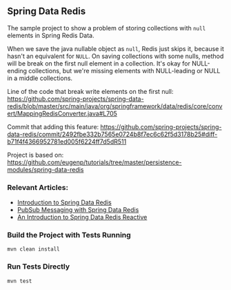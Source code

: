 ## Spring Data Redis

The sample project to show a problem of storing collections with `null` elements in Spring Redis Data.

When we save the java nullable object as `null`, Redis just skips it, because it hasn't an equivalent for `NULL`.
On saving collections with some nulls, method will be break on the first null element in a collection.
It's okay for NULL-ending collections, but we're missing elements with NULL-leading or NULL in a middle collections.

Line of the code that break write elements on the first null:
https://github.com/spring-projects/spring-data-redis/blob/master/src/main/java/org/springframework/data/redis/core/convert/MappingRedisConverter.java#L705

Commit that adding this feature:
https://github.com/spring-projects/spring-data-redis/commit/2492fbe332b7565e0724b8f7ec6c62f5d3178b25#diff-b71f4f4366952781ed005f6224ff7d5dR511

Project is based on: 
https://github.com/eugenp/tutorials/tree/master/persistence-modules/spring-data-redis

### Relevant Articles:
- [Introduction to Spring Data Redis](http://www.baeldung.com/spring-data-redis-tutorial)
- [PubSub Messaging with Spring Data Redis](http://www.baeldung.com/spring-data-redis-pub-sub)
- [An Introduction to Spring Data Redis Reactive](https://www.baeldung.com/spring-data-redis-reactive)

### Build the Project with Tests Running
```
mvn clean install
```

### Run Tests Directly
```
mvn test
```
